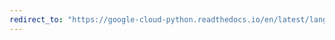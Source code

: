 ```yaml
---
redirect_to: "https://google-cloud-python.readthedocs.io/en/latest/language/changelog.html"
---
```

